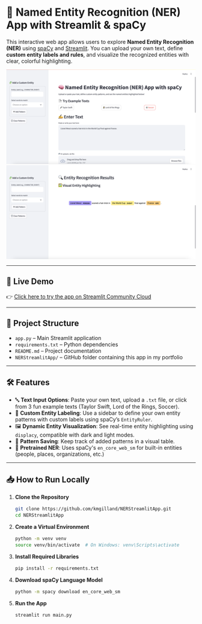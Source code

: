 # 🧠 Named Entity Recognition (NER) App with Streamlit & spaCy

This interactive web app allows users to explore **Named Entity Recognition (NER)** using [spaCy](https://spacy.io/) and [Streamlit](https://streamlit.io/). You can upload your own text, define **custom entity labels and rules**, and visualize the recognized entities with clear, colorful highlighting.

![NER App Screenshot](NERapp1.png)
![NER App Screenshot](NERapp2.png)

---

## 🚀 Live Demo

👉 [Click here to try the app on Streamlit Community Cloud](https://url)

---

## 📂 Project Structure

- `app.py` – Main Streamlit application
- `requirements.txt` – Python dependencies
- `README.md` – Project documentation
- `NERStreamlitApp/` – GitHub folder containing this app in my portfolio

---

## 🛠️ Features

- 🔤 **Text Input Options**: Paste your own text, upload a `.txt` file, or click from 3 fun example texts (Taylor Swift, Lord of the Rings, Soccer).
- 🧩 **Custom Entity Labeling**: Use a sidebar to define your own entity patterns with custom labels using spaCy’s `EntityRuler`.
- 🖼️ **Dynamic Entity Visualization**: See real-time entity highlighting using `displacy`, compatible with dark and light modes.
- 📄 **Pattern Saving**: Keep track of added patterns in a visual table.
- 💬 **Pretrained NER**: Uses spaCy's `en_core_web_sm` for built-in entities (people, places, organizations, etc.)

---

## 📥 How to Run Locally

1. **Clone the Repository**
   ```bash
   git clone https://github.com/kmgilland/NERStreamlitApp.git
   cd NERStreamlitApp


2. **Create a Virtual Environment**
   ```bash
   python -m venv venv
   source venv/bin/activate  # On Windows: venv\Scripts\activate


3. **Install Required Libraries**
   ```bash
   pip install -r requirements.txt


4. **Download spaCy Language Model**
   ```bash
   python -m spacy download en_core_web_sm


5. **Run the App**
   ```bash
   streamlit run main.py